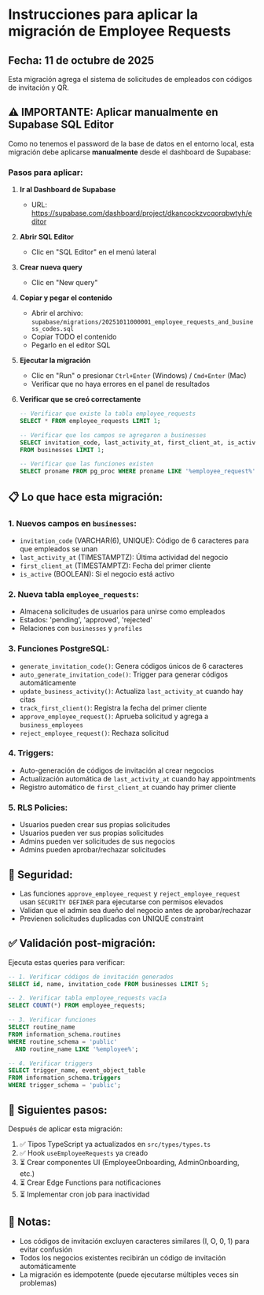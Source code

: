 # Instrucciones para aplicar la migración de Employee Requests

## Fecha: 11 de octubre de 2025

Esta migración agrega el sistema de solicitudes de empleados con códigos de invitación y QR.

## ⚠️ IMPORTANTE: Aplicar manualmente en Supabase SQL Editor

Como no tenemos el password de la base de datos en el entorno local, esta migración debe aplicarse **manualmente** desde el dashboard de Supabase:

### Pasos para aplicar:

1. **Ir al Dashboard de Supabase**
   - URL: https://supabase.com/dashboard/project/dkancockzvcqorqbwtyh/editor
   
2. **Abrir SQL Editor**
   - Clic en "SQL Editor" en el menú lateral

3. **Crear nueva query**
   - Clic en "New query"

4. **Copiar y pegar el contenido**
   - Abrir el archivo: `supabase/migrations/20251011000001_employee_requests_and_business_codes.sql`
   - Copiar TODO el contenido
   - Pegarlo en el editor SQL

5. **Ejecutar la migración**
   - Clic en "Run" o presionar `Ctrl+Enter` (Windows) / `Cmd+Enter` (Mac)
   - Verificar que no haya errores en el panel de resultados

6. **Verificar que se creó correctamente**
   ```sql
   -- Verificar que existe la tabla employee_requests
   SELECT * FROM employee_requests LIMIT 1;
   
   -- Verificar que los campos se agregaron a businesses
   SELECT invitation_code, last_activity_at, first_client_at, is_active 
   FROM businesses LIMIT 1;
   
   -- Verificar que las funciones existen
   SELECT proname FROM pg_proc WHERE proname LIKE '%employee_request%';
   ```

## 📋 Lo que hace esta migración:

### 1. **Nuevos campos en `businesses`:**
   - `invitation_code` (VARCHAR(6), UNIQUE): Código de 6 caracteres para que empleados se unan
   - `last_activity_at` (TIMESTAMPTZ): Última actividad del negocio
   - `first_client_at` (TIMESTAMPTZ): Fecha del primer cliente
   - `is_active` (BOOLEAN): Si el negocio está activo

### 2. **Nueva tabla `employee_requests`:**
   - Almacena solicitudes de usuarios para unirse como empleados
   - Estados: 'pending', 'approved', 'rejected'
   - Relaciones con `businesses` y `profiles`

### 3. **Funciones PostgreSQL:**
   - `generate_invitation_code()`: Genera códigos únicos de 6 caracteres
   - `auto_generate_invitation_code()`: Trigger para generar códigos automáticamente
   - `update_business_activity()`: Actualiza `last_activity_at` cuando hay citas
   - `track_first_client()`: Registra la fecha del primer cliente
   - `approve_employee_request()`: Aprueba solicitud y agrega a `business_employees`
   - `reject_employee_request()`: Rechaza solicitud

### 4. **Triggers:**
   - Auto-generación de códigos de invitación al crear negocios
   - Actualización automática de `last_activity_at` cuando hay appointments
   - Registro automático de `first_client_at` cuando hay primer cliente

### 5. **RLS Policies:**
   - Usuarios pueden crear sus propias solicitudes
   - Usuarios pueden ver sus propias solicitudes
   - Admins pueden ver solicitudes de sus negocios
   - Admins pueden aprobar/rechazar solicitudes

## 🔐 Seguridad:

- Las funciones `approve_employee_request` y `reject_employee_request` usan `SECURITY DEFINER` para ejecutarse con permisos elevados
- Validan que el admin sea dueño del negocio antes de aprobar/rechazar
- Previenen solicitudes duplicadas con UNIQUE constraint

## ✅ Validación post-migración:

Ejecuta estas queries para verificar:

```sql
-- 1. Verificar códigos de invitación generados
SELECT id, name, invitation_code FROM businesses LIMIT 5;

-- 2. Verificar tabla employee_requests vacía
SELECT COUNT(*) FROM employee_requests;

-- 3. Verificar funciones
SELECT routine_name 
FROM information_schema.routines 
WHERE routine_schema = 'public' 
  AND routine_name LIKE '%employee%';

-- 4. Verificar triggers
SELECT trigger_name, event_object_table 
FROM information_schema.triggers 
WHERE trigger_schema = 'public';
```

## 🚀 Siguientes pasos:

Después de aplicar esta migración:

1. ✅ Tipos TypeScript ya actualizados en `src/types/types.ts`
2. ✅ Hook `useEmployeeRequests` ya creado
3. ⏳ Crear componentes UI (EmployeeOnboarding, AdminOnboarding, etc.)
4. ⏳ Crear Edge Functions para notificaciones
5. ⏳ Implementar cron job para inactividad

## 📝 Notas:

- Los códigos de invitación excluyen caracteres similares (I, O, 0, 1) para evitar confusión
- Todos los negocios existentes recibirán un código de invitación automáticamente
- La migración es idempotente (puede ejecutarse múltiples veces sin problemas)
